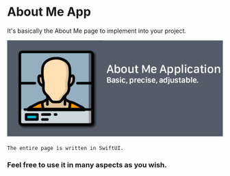 # About Me App 

It's basically the About Me page to implement into your project. 

![Thumbnail](https://github.com/JesseRubio/About-Me/blob/master/thumbnail.png)

`The entire page is written in SwiftUI.`

### Feel free to use it in many aspects as you wish. 
